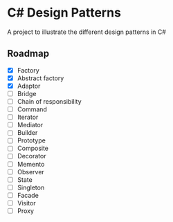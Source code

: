 # C# Design Patterns
A project to illustrate the different design patterns in C#

## Roadmap

- [X] Factory
- [X] Abstract factory
- [X] Adaptor
- [ ] Bridge
- [ ] Chain of responsibility
- [ ] Command
- [ ] Iterator
- [ ] Mediator
- [ ] Builder
- [ ] Prototype
- [ ] Composite
- [ ] Decorator
- [ ] Memento
- [ ] Observer
- [ ] State
- [ ] Singleton
- [ ] Facade
- [ ] Visitor
- [ ] Proxy
